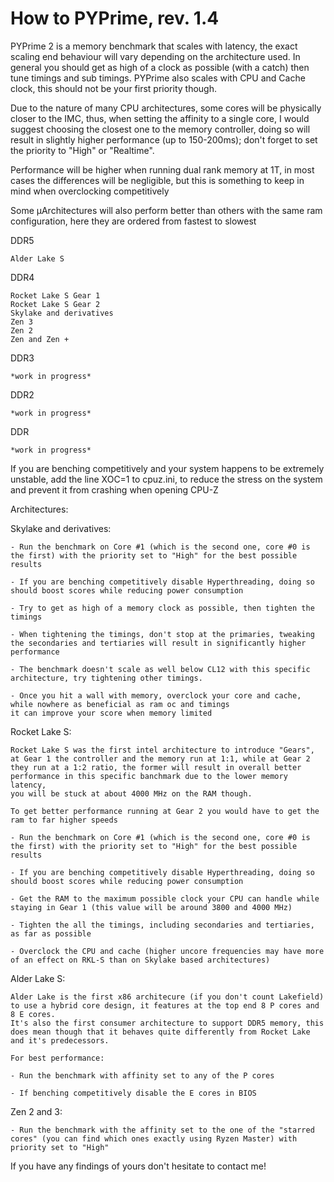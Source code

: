 # How to PYPrime, rev. 1.4

PYPrime 2 is a memory benchmark that scales with latency, the exact scaling end behaviour will vary depending on the architecture used.
In general you should get as high of a clock as possible (with a catch) then tune timings and sub timings.
PYPrime also scales with CPU and Cache clock, this should not be your first priority though.

Due to the nature of many CPU architectures, some cores will be physically closer to the IMC, thus, when setting the affinity to a single core, 
I would suggest choosing the closest one to the memory controller, doing so will result in slightly higher performance (up to 150-200ms); 
don't forget to set the priority to "High" or "Realtime".

Performance will be higher when running dual rank memory at 1T, in most cases the differences will be negligible, but this is something to keep in mind
when overclocking competitively

Some µArchitectures will also perform better than others with the same ram configuration, here they are ordered from fastest to slowest

DDR5

	Alder Lake S

DDR4

	Rocket Lake S Gear 1
	Rocket Lake S Gear 2
	Skylake and derivatives
	Zen 3
	Zen 2
	Zen and Zen +
	
DDR3

	*work in progress*

DDR2

	*work in progress*
	
DDR

	*work in progress*
	
	
If you are benching competitively and your system happens to be extremely unstable, add the line XOC=1 to cpuz.ini, to reduce the stress on the system
and prevent it from crashing when opening CPU-Z

Architectures:

Skylake and derivatives:
  	
	- Run the benchmark on Core #1 (which is the second one, core #0 is the first) with the priority set to "High" for the best possible results
	
	- If you are benching competitively disable Hyperthreading, doing so should boost scores while reducing power consumption
		
	- Try to get as high of a memory clock as possible, then tighten the timings
		
	- When tightening the timings, don't stop at the primaries, tweaking the secondaries and tertiaries will result in significantly higher performance
		
	- The benchmark doesn't scale as well below CL12 with this specific architecture, try tightening other timings.
		
	- Once you hit a wall with memory, overclock your core and cache, while nowhere as beneficial as ram oc and timings
	it can improve your score when memory limited
		
		
Rocket Lake S:
 		
	Rocket Lake S was the first intel architecture to introduce "Gears", at Gear 1 the controller and the memory run at 1:1, while at Gear 2
	they run at a 1:2 ratio, the former will result in overall better performance in this specific banchmark due to the lower memory latency,
	you will be stuck at about 4000 MHz on the RAM though.
	
	To get better performance running at Gear 2 you would have to get the ram to far higher speeds
		
	- Run the benchmark on Core #1 (which is the second one, core #0 is the first) with the priority set to "High" for the best possible results
	
	- If you are benching competitively disable Hyperthreading, doing so should boost scores while reducing power consumption
		
	- Get the RAM to the maximum possible clock your CPU can handle while staying in Gear 1 (this value will be around 3800 and 4000 MHz)
		
	- Tighten the all the timings, including secondaries and tertiaries, as far as possible
		
	- Overclock the CPU and cache (higher uncore frequencies may have more of an effect on RKL-S than on Skylake based architectures)
	
  Alder Lake S:
  
  	Alder Lake is the first x86 architecure (if you don't count Lakefield) to use a hybrid core design, it features at the top end 8 P cores and 8 E cores.
	It's also the first consumer architecture to support DDR5 memory, this does mean though that it behaves quite differently from Rocket Lake and it's predecessors.
	
	For best performance:

	- Run the benchmark with affinity set to any of the P cores
	
	- If benching competitively disable the E cores in BIOS
				
  Zen 2 and 3:
  
  	- Run the benchmark with the affinity set to the one of the "starred cores" (you can find which ones exactly using Ryzen Master) with priority set to "High"


If you have any findings of yours don't hesitate to contact me!
